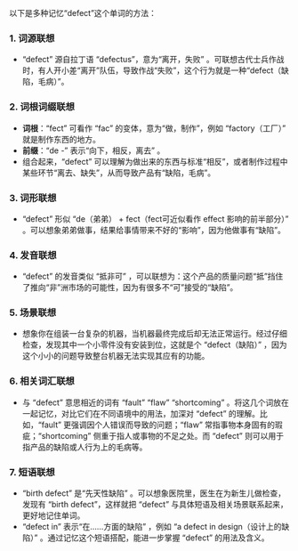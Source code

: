 以下是多种记忆“defect”这个单词的方法：

### 1. 词源联想
 - “defect” 源自拉丁语 “defectus”，意为“离开，失败” 。可联想古代士兵作战时，有人开小差“离开”队伍，导致作战“失败”，这个行为就是一种“defect（缺陷，毛病）”。

### 2. 词根词缀联想
 - **词根**：“fect” 可看作 “fac” 的变体，意为“做，制作”，例如 “factory（工厂）” 就是制作东西的地方。
 - **前缀**：“de -” 表示“向下，相反，离去” 。
 - 组合起来，“defect” 可以理解为做出来的东西与标准“相反”，或者制作过程中某些环节“离去、缺失”，从而导致产品有“缺陷，毛病”。 

### 3. 词形联想
 - “defect” 形似 “de（弟弟） + fect（fect可近似看作 effect 影响的前半部分）” 。可以想象弟弟做事，结果给事情带来不好的“影响”，因为他做事有“缺陷”。

### 4. 发音联想
 - “defect” 的发音类似 “抵非可” ，可以联想为：这个产品的质量问题“抵”挡住了推向“非”洲市场的可能性，因为有很多不“可”接受的“缺陷”。

### 5. 场景联想
 - 想象你在组装一台复杂的机器，当机器最终完成后却无法正常运行。经过仔细检查，发现其中一个小零件没有安装到位，这就是个 “defect（缺陷）” ，因为这个小小的问题导致整台机器无法实现其应有的功能。 

### 6. 相关词汇联想
 - 与 “defect” 意思相近的词有 “fault” “flaw” “shortcoming” 。将这几个词放在一起记忆，对比它们在不同语境中的用法，加深对 “defect” 的理解。比如，“fault” 更强调因个人错误而导致的问题；“flaw” 常指事物本身固有的瑕疵；“shortcoming” 侧重于指人或事物的不足之处。而 “defect” 则可以用于指产品的缺陷或人行为上的毛病等。 

### 7. 短语联想
 - “birth defect” 是“先天性缺陷” 。可以想象医院里，医生在为新生儿做检查，发现有 “birth defect”，这样就把 “defect” 与具体短语及相关场景联系起来，更好地记住单词。
 - “defect in” 表示“在……方面的缺陷” ，例如 “a defect in design（设计上的缺陷）” 。通过记忆这个短语搭配，能进一步掌握 “defect” 的用法及含义。 